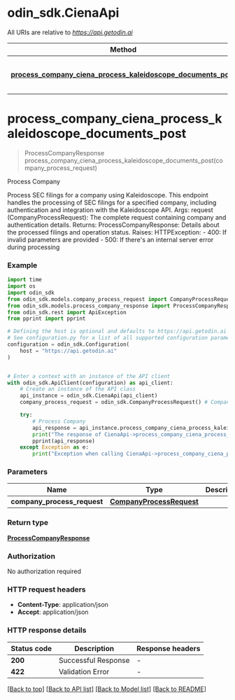 # odin_sdk.CienaApi

All URIs are relative to *https://api.getodin.ai*

Method | HTTP request | Description
------------- | ------------- | -------------
[**process_company_ciena_process_kaleidoscope_documents_post**](CienaApi.md#process_company_ciena_process_kaleidoscope_documents_post) | **POST** /ciena/process-kaleidoscope-documents | Process Company


# **process_company_ciena_process_kaleidoscope_documents_post**
> ProcessCompanyResponse process_company_ciena_process_kaleidoscope_documents_post(company_process_request)

Process Company

Process SEC filings for a company using Kaleidoscope.  This endpoint handles the processing of SEC filings for a specified company, including authentication and integration with the Kaleidoscope API.  Args:     request (CompanyProcessRequest): The complete request containing company and authentication details.  Returns:     ProcessCompanyResponse: Details about the processed filings and operation status.  Raises:     HTTPException:         - 400: If invalid parameters are provided         - 500: If there's an internal server error during processing

### Example


```python
import time
import os
import odin_sdk
from odin_sdk.models.company_process_request import CompanyProcessRequest
from odin_sdk.models.process_company_response import ProcessCompanyResponse
from odin_sdk.rest import ApiException
from pprint import pprint

# Defining the host is optional and defaults to https://api.getodin.ai
# See configuration.py for a list of all supported configuration parameters.
configuration = odin_sdk.Configuration(
    host = "https://api.getodin.ai"
)


# Enter a context with an instance of the API client
with odin_sdk.ApiClient(configuration) as api_client:
    # Create an instance of the API class
    api_instance = odin_sdk.CienaApi(api_client)
    company_process_request = odin_sdk.CompanyProcessRequest() # CompanyProcessRequest | 

    try:
        # Process Company
        api_response = api_instance.process_company_ciena_process_kaleidoscope_documents_post(company_process_request)
        print("The response of CienaApi->process_company_ciena_process_kaleidoscope_documents_post:\n")
        pprint(api_response)
    except Exception as e:
        print("Exception when calling CienaApi->process_company_ciena_process_kaleidoscope_documents_post: %s\n" % e)
```



### Parameters


Name | Type | Description  | Notes
------------- | ------------- | ------------- | -------------
 **company_process_request** | [**CompanyProcessRequest**](CompanyProcessRequest.md)|  | 

### Return type

[**ProcessCompanyResponse**](ProcessCompanyResponse.md)

### Authorization

No authorization required

### HTTP request headers

 - **Content-Type**: application/json
 - **Accept**: application/json

### HTTP response details

| Status code | Description | Response headers |
|-------------|-------------|------------------|
**200** | Successful Response |  -  |
**422** | Validation Error |  -  |

[[Back to top]](#) [[Back to API list]](../README.md#documentation-for-api-endpoints) [[Back to Model list]](../README.md#documentation-for-models) [[Back to README]](../README.md)


